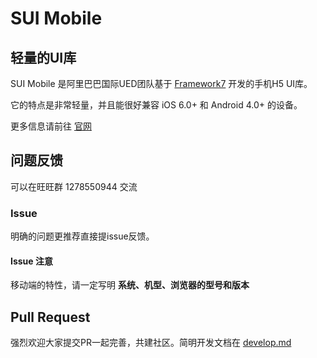 # SUI Mobile

## 轻量的UI库

SUI Mobile 是阿里巴巴国际UED团队基于 [Framework7](http://framework7.taobao.org/) 开发的手机H5 UI库。

它的特点是非常轻量，并且能很好兼容 iOS 6.0+ 和 Android 4.0+  的设备。

更多信息请前往 [官网](http://m.sui.taobao.org/)

## 问题反馈

可以在旺旺群 1278550944 交流

### Issue

明确的问题更推荐直接提issue反馈。

#### Issue 注意

移动端的特性，请一定写明 __系统、机型、浏览器的型号和版本__

## Pull Request

强烈欢迎大家提交PR一起完善，共建社区。简明开发文档在 [develop.md](https://github.com/sdc-alibaba/SUI-Mobile/blob/dev/develop.md)
